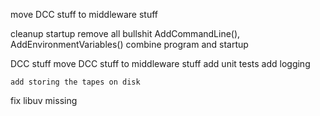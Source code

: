 move DCC stuff to middleware stuff

cleanup startup
    remove all bullshit AddCommandLine(), AddEnvironmentVariables()
    combine program and startup

DCC stuff
    move DCC stuff to middleware stuff
    add unit tests
    add logging

    add storing the tapes on disk

fix libuv missing
